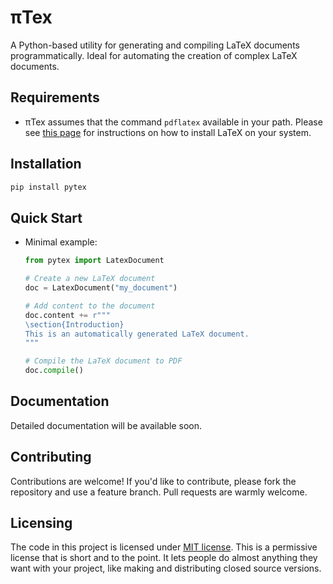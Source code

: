 # πTex

A Python-based utility for generating and compiling LaTeX documents
programmatically. Ideal for automating the creation of complex LaTeX documents.

## Requirements

- πTex assumes that the command `pdflatex` available in your path. Please see
  [this page](https://www.latex-project.org/get/) for instructions on how to
  install LaTeX on your system.

## Installation

```bash
pip install pytex
```

## Quick Start

- Minimal example:

    ```python
    from pytex import LatexDocument

    # Create a new LaTeX document
    doc = LatexDocument("my_document")

    # Add content to the document
    doc.content += r"""
    \section{Introduction}
    This is an automatically generated LaTeX document.
    """

    # Compile the LaTeX document to PDF
    doc.compile()
    ```

## Documentation

Detailed documentation will be available soon.

## Contributing

Contributions are welcome! If you'd like to contribute, please fork the repository and use a feature branch. Pull requests are warmly welcome.

## Licensing

The code in this project is licensed under [MIT license](LICENSE.md). This is a permissive license that is short and to the point. It lets people do almost anything they want with your project, like making and distributing closed source versions.
